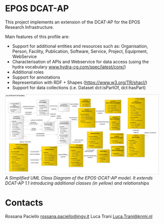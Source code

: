 # EPOS DCAT-AP
This project implements an extension of the DCAT-AP for the EPOS Research Infrastructure.

Main features of this profile are:
* Support for additional entities and resources such as: Organisation, Person, Facility, Publication, Software, Service, Project, Equipment, WebService
* Characterisation of APIs and Webservice for data access (using the hydra vocabulary www.hydra-cg.com/spec/latest/core/) 
* Additional roles 
* Support for annotations
* Representation with RDF + Shapes (https://www.w3.org/TR/shacl/)
* Support for data collections (i.e. Dataset dct:isPartOf, dct:hasPart)

 ![Simplified EPOS-DCAT-AP class diagram](https://raw.githubusercontent.com/epos-eu/EPOS-DCAT-AP/EPOS-DCAT-AP-shapes/EPOS-DCAT-AP-Simplified_0.12.png) 
*A Simplified UML Class Diagram of the EPOS-DCAT-AP model. It extends DCAT-AP 1.1 introducing additional classes (in yellow) and relationships*

# Contacts
Rossana Paciello rossana.paciello@ingv.it
Luca Trani Luca.Trani@knmi.nl

 
